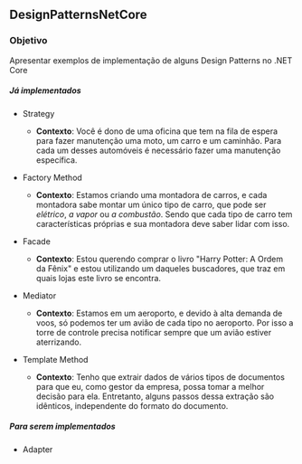 ## DesignPatternsNetCore

### Objetivo
Apresentar exemplos de implementação de alguns Design Patterns no .NET Core

##### Já implementados

- Strategy
    - **Contexto**: Você é dono de uma oficina que tem na fila de espera para fazer manutenção uma moto, um carro e um caminhão. Para cada um desses automóveis é necessário fazer uma manutenção específica.

- Factory Method
    - **Contexto**: Estamos criando uma montadora de carros, e cada montadora sabe montar um único tipo de carro, que pode ser _elétrico_, _a vapor_ ou _a combustão_. Sendo que cada tipo de carro tem características próprias e sua montadora deve saber lidar com isso.

- Facade
    - **Contexto**: Estou querendo comprar o livro "Harry Potter: A Ordem da Fênix" e estou utilizando um daqueles buscadores, que traz em quais lojas este livro se encontra.

- Mediator
    - **Contexto**: Estamos em um aeroporto, e devido à alta demanda de voos, só podemos ter um avião de cada tipo no aeroporto. Por isso a torre de controle precisa notificar sempre que um avião estiver aterrizando.

- Template Method
    - **Contexto**: Tenho que extrair dados de vários tipos de documentos para que eu, como gestor da empresa, possa tomar a melhor decisão para ela. Entretanto, alguns passos dessa extração são idênticos, independente do formato do documento.

##### Para serem implementados
- Adapter